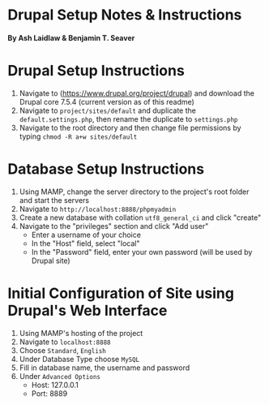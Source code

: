 # Drupal Setup Notes & Instructions
#### By Ash Laidlaw & Benjamin T. Seaver

# Drupal Setup Instructions
1. Navigate to (https://www.drupal.org/project/drupal) and download the Drupal core 7.5.4 (current version as of this readme)
2. Navigate to `project/sites/default` and duplicate the `default.settings.php`, then rename the duplicate to `settings.php`
3. Navigate to the root directory and then change file permissions by typing `chmod -R a+w sites/default`

# Database Setup Instructions
1. Using MAMP, change the server directory to the project's root folder and start the servers
2. Navigate to `http://localhost:8888/phpmyadmin`
3. Create a new database with collation `utf8_general_ci` and click "create"
4. Navigate to the "privileges" section and click "Add user"
   * Enter a username of your choice
   * In the "Host" field, select "local"
   * In the "Password" field, enter your own password (will be used by Drupal site)

# Initial Configuration of Site using Drupal's Web Interface
1. Using MAMP's hosting of the project
2. Navigate to `localhost:8888`
3. Choose `Standard`, `English`
4. Under Database Type choose `MySQL`
5. Fill in database name, the username and password
6. Under `Advanced Options`
   * Host: 127.0.0.1
   * Port: 8889
